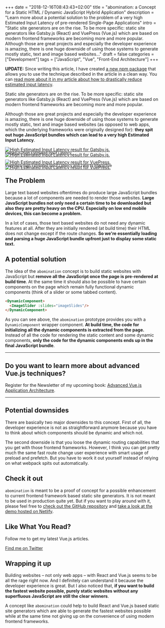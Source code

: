 +++
date = "2018-12-16T08:43:43+02:00"
title = "abomination: a Concept for a Static HTML / Dynamic JavaScript Hybrid Application"
description = "Learn more about a potential solution to the problem of a very high Estimated Input Latency of pre-rendered Single-Page Applications"
intro = "Static site generators are on the rise. To be more specific: static site generators like Gatsby.js (React) and VuePress (Vue.js) which are based on modern frontend frameworks are becoming more and more popular. Although those are great projects and especially the developer experience is amazing, there is one huge downside of using those systems to generate mostly static, text and image based websites..."
draft = false
categories = ["Development"]
tags = ["JavaScript", "Vue", "Front-End Architecture"]
+++

**UPDATE:** Since writing this article, I have created [a new npm package](https://github.com/maoberlehner/vue-lazy-hydration) that allows you to use the technique described in the article in a clean way. You can [read more about it in my article about how to drastically reduce estimated input latency](/blog/how-to-drastically-reduce-estimated-input-latency-and-time-to-interactive-of-ssr-vue-applications/).

Static site generators are on the rise. To be more specific: static site generators like Gatsby.js (React) and VuePress (Vue.js) which are based on modern frontend frameworks are becoming more and more popular.

Although those are great projects and especially the developer experience is amazing, there is one huge downside of using those systems to generate mostly static, text and image based websites (as opposed to web apps, which the underlying frameworks were originally designed for): **they spit out huge JavaScript bundles which can lead to a very high Estimated Input Latency**.

<div class="c-content__figure">
  <div class="c-content__broad">
    <a href="/images/c_scale,f_auto,q_auto/v1532158513/blog/2018-12-16/gatsby-high-estimated-input-latency">
      <img
        data-src="/images/c_scale,f_auto,q_auto,w_740/v1532158513/blog/2018-12-16/gatsby-high-estimated-input-latency"
        data-srcset="/images/c_scale,f_auto,q_auto,w_1480/v1532158513/blog/2018-12-16/gatsby-high-estimated-input-latency 2x"
        alt="High Estimated Input Latency result for Gatsby.js."
      >
      <noscript>
        <img
          src="/images/c_scale,f_auto,q_auto,w_740/v1532158513/blog/2018-12-16/gatsby-high-estimated-input-latency"
          alt="High Estimated Input Latency result for Gatsby.js."
        >
      </noscript>
    </a>
  </div>
  <p class="c-content__caption" style="margin-top:-1.5em;">
    <small>Gatsby.js: high Estimated Input Latency</small>
  </p>
</div>

<div class="c-content__figure">
  <div class="c-content__broad">
    <a href="/images/c_scale,f_auto,q_auto/v1532158513/blog/2018-12-16/vuepress-high-estimated-input-latency">
      <img
        data-src="/images/c_scale,f_auto,q_auto,w_740/v1532158513/blog/2018-12-16/vuepress-high-estimated-input-latency"
        data-srcset="/images/c_scale,f_auto,q_auto,w_1480/v1532158513/blog/2018-12-16/vuepress-high-estimated-input-latency 2x"
        alt="High Estimated Input Latency result for VuePress."
      >
      <noscript>
        <img
          src="/images/c_scale,f_auto,q_auto,w_740/v1532158513/blog/2018-12-16/vuepress-high-estimated-input-latency"
          alt="High Estimated Input Latency result for VuePress."
        >
      </noscript>
    </a>
  </div>
  <p class="c-content__caption" style="margin-top:-1.5em;">
    <small>VuePress: high Estimated Input Latency and Time to Interactive</small>
  </p>
</div>

## The Problem

Large text based websites oftentimes do produce large JavaScript bundles because a lot of components are needed to render those websites. **Large JavaScript bundles not only need a certain time to be downloaded but also they are pretty heavy on the CPU. Especially on low end mobile devices, this can become a problem.**

In a lot of cases, those text based websites do not need any dynamic features at all. After they are initially rendered (at build time) their HTML does not change except if the route changes. **So we're essentially loading and parsing a huge JavaScript bundle upfront just to display some static text.**

## A potential solution

The idea of the `abomination` concept is to build static websites with JavaScript but **remove all the JavaScript once the page is pre-rendered at build time**. At the same time it should also be possible to have certain components on the page which remain fully functional dynamic components (think of a slider or some tabbed content).

```html
<DynamicComponent>
  <ImageSlider :slides="imageSlides"/>
</DynamicComponent>
```

As you can see above, the `abomination` prototype provides you with a `DynamicComponent` wrapper component. **At build time, the code for initializing all the dynamic components is extracted from the page.** Instead of all the code for rendering the static content and some dynamic components, **only the code for the dynamic components ends up in the final JavaScript bundle**.

<div>
  <hr class="c-hr">
  <div class="c-service-info">
    <h2>Do you want to learn more about advanced Vue.js techniques?</h2>
    <p class="c-service-info__body">
      Register for the Newsletter of my upcoming book: <a class="c-anchor" href="https://oberlehner.us20.list-manage.com/subscribe?u=8476a98c5640f6c7b5530ea57&id=8b26bf120b" data-event-category="link" data-event-action="click: newsletter" data-event-label="Newsletter (article content)">Advanced Vue.js Application Architecture</a>.
    </p>
  </div>
  <hr class="c-hr">
</div>

## Potential downsides

There are basically two major downsides to this concept. First of all, the developer experience is not as straightforward anymore because you have to think about which components should be dynamic and which not.

The second downside is that you loose the dynamic routing capabilities that you get with those frontend frameworks. However, I think you can get pretty much the same fast route change user experience with smart usage of preload and prefetch. But you have to work it out yourself instead of relying on what webpack spits out automatically.

## Check it out

`abomination` is meant to be a proof of concept for a possible enhancement to current frontend framework based static site generators. It is not meant to be used in production quite yet. But if you want to play around with it, please feel free to [check out the GitHub repository](https://github.com/maoberlehner/abomination-a-concept-for-a-static-html-dynamic-javascript-hybrid-application) and [take a look at the demo hosted on Netlify](https://abomination-concept-example.netlify.com/).

<div class="c-content__broad">
  <div class="c-twitter-teaser">
    <div class="c-twitter-teaser__content">
      <h2 class="c-twitter-teaser__headline">Like What You Read?</h2>
      <p class="c-twitter-teaser__body">
        Follow me to get my latest Vue.js articles.
      </p>
      <a class="c-button c-button--outline c-twitter-teaser__button" rel="nofollow" href="https://twitter.com/maoberlehner" data-event-category="link" data-event-action="click: contact" data-event-label="Twitter (article content)">
        Find me on Twitter
      </a>
    </div>
  </div>
</div>

## Wrapping it up

Building websites – not only web apps – with React and Vue.js seems to be all the rage right now. And I definitely can understand it because the developer experience is great. But I also noticed that, **if you want to build the fastest website possible, purely static websites without any superfluous JavaScript are still the clear winners**.

A concept like `abomination` could help to build React and Vue.js based static site generators which are able to generate the fastest websites possible while at the same time not giving up on the convenience of using modern frontend frameworks.

